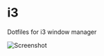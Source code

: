 # i3
Dotfiles for i3 window manager

![Screenshot](https://s1.postimg.org/3vpgi2lpzj/Screenshot_20171024_181934.png)
